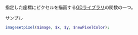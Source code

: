 

指定した座標にピクセルを描画する[GDライブラリ](GDライブラリ.md)の関数の一つ。

サンプル
```php
imagesetpixel($image, $x, $y, $newPixelColor);
```